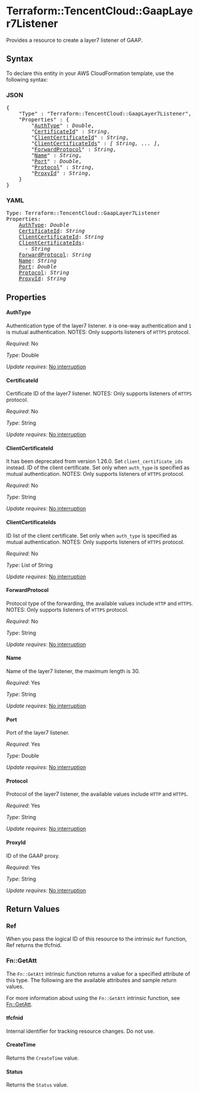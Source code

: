 # Terraform::TencentCloud::GaapLayer7Listener

Provides a resource to create a layer7 listener of GAAP.

## Syntax

To declare this entity in your AWS CloudFormation template, use the following syntax:

### JSON

<pre>
{
    "Type" : "Terraform::TencentCloud::GaapLayer7Listener",
    "Properties" : {
        "<a href="#authtype" title="AuthType">AuthType</a>" : <i>Double</i>,
        "<a href="#certificateid" title="CertificateId">CertificateId</a>" : <i>String</i>,
        "<a href="#clientcertificateid" title="ClientCertificateId">ClientCertificateId</a>" : <i>String</i>,
        "<a href="#clientcertificateids" title="ClientCertificateIds">ClientCertificateIds</a>" : <i>[ String, ... ]</i>,
        "<a href="#forwardprotocol" title="ForwardProtocol">ForwardProtocol</a>" : <i>String</i>,
        "<a href="#name" title="Name">Name</a>" : <i>String</i>,
        "<a href="#port" title="Port">Port</a>" : <i>Double</i>,
        "<a href="#protocol" title="Protocol">Protocol</a>" : <i>String</i>,
        "<a href="#proxyid" title="ProxyId">ProxyId</a>" : <i>String</i>,
    }
}
</pre>

### YAML

<pre>
Type: Terraform::TencentCloud::GaapLayer7Listener
Properties:
    <a href="#authtype" title="AuthType">AuthType</a>: <i>Double</i>
    <a href="#certificateid" title="CertificateId">CertificateId</a>: <i>String</i>
    <a href="#clientcertificateid" title="ClientCertificateId">ClientCertificateId</a>: <i>String</i>
    <a href="#clientcertificateids" title="ClientCertificateIds">ClientCertificateIds</a>: <i>
      - String</i>
    <a href="#forwardprotocol" title="ForwardProtocol">ForwardProtocol</a>: <i>String</i>
    <a href="#name" title="Name">Name</a>: <i>String</i>
    <a href="#port" title="Port">Port</a>: <i>Double</i>
    <a href="#protocol" title="Protocol">Protocol</a>: <i>String</i>
    <a href="#proxyid" title="ProxyId">ProxyId</a>: <i>String</i>
</pre>

## Properties

#### AuthType

Authentication type of the layer7 listener. `0` is one-way authentication and `1` is mutual authentication. NOTES: Only supports listeners of `HTTPS` protocol.

_Required_: No

_Type_: Double

_Update requires_: [No interruption](https://docs.aws.amazon.com/AWSCloudFormation/latest/UserGuide/using-cfn-updating-stacks-update-behaviors.html#update-no-interrupt)

#### CertificateId

Certificate ID of the layer7 listener. NOTES: Only supports listeners of `HTTPS` protocol.

_Required_: No

_Type_: String

_Update requires_: [No interruption](https://docs.aws.amazon.com/AWSCloudFormation/latest/UserGuide/using-cfn-updating-stacks-update-behaviors.html#update-no-interrupt)

#### ClientCertificateId

It has been deprecated from version 1.26.0. Set `client_certificate_ids` instead. ID of the client certificate. Set only when `auth_type` is specified as mutual authentication. NOTES: Only supports listeners of `HTTPS` protocol.

_Required_: No

_Type_: String

_Update requires_: [No interruption](https://docs.aws.amazon.com/AWSCloudFormation/latest/UserGuide/using-cfn-updating-stacks-update-behaviors.html#update-no-interrupt)

#### ClientCertificateIds

ID list of the client certificate. Set only when `auth_type` is specified as mutual authentication. NOTES: Only supports listeners of `HTTPS` protocol.

_Required_: No

_Type_: List of String

_Update requires_: [No interruption](https://docs.aws.amazon.com/AWSCloudFormation/latest/UserGuide/using-cfn-updating-stacks-update-behaviors.html#update-no-interrupt)

#### ForwardProtocol

Protocol type of the forwarding, the available values include `HTTP` and `HTTPS`. NOTES: Only supports listeners of `HTTPS` protocol.

_Required_: No

_Type_: String

_Update requires_: [No interruption](https://docs.aws.amazon.com/AWSCloudFormation/latest/UserGuide/using-cfn-updating-stacks-update-behaviors.html#update-no-interrupt)

#### Name

Name of the layer7 listener, the maximum length is 30.

_Required_: Yes

_Type_: String

_Update requires_: [No interruption](https://docs.aws.amazon.com/AWSCloudFormation/latest/UserGuide/using-cfn-updating-stacks-update-behaviors.html#update-no-interrupt)

#### Port

Port of the layer7 listener.

_Required_: Yes

_Type_: Double

_Update requires_: [No interruption](https://docs.aws.amazon.com/AWSCloudFormation/latest/UserGuide/using-cfn-updating-stacks-update-behaviors.html#update-no-interrupt)

#### Protocol

Protocol of the layer7 listener, the available values include `HTTP` and `HTTPS`.

_Required_: Yes

_Type_: String

_Update requires_: [No interruption](https://docs.aws.amazon.com/AWSCloudFormation/latest/UserGuide/using-cfn-updating-stacks-update-behaviors.html#update-no-interrupt)

#### ProxyId

ID of the GAAP proxy.

_Required_: Yes

_Type_: String

_Update requires_: [No interruption](https://docs.aws.amazon.com/AWSCloudFormation/latest/UserGuide/using-cfn-updating-stacks-update-behaviors.html#update-no-interrupt)

## Return Values

### Ref

When you pass the logical ID of this resource to the intrinsic `Ref` function, Ref returns the tfcfnid.

### Fn::GetAtt

The `Fn::GetAtt` intrinsic function returns a value for a specified attribute of this type. The following are the available attributes and sample return values.

For more information about using the `Fn::GetAtt` intrinsic function, see [Fn::GetAtt](https://docs.aws.amazon.com/AWSCloudFormation/latest/UserGuide/intrinsic-function-reference-getatt.html).

#### tfcfnid

Internal identifier for tracking resource changes. Do not use.

#### CreateTime

Returns the <code>CreateTime</code> value.

#### Status

Returns the <code>Status</code> value.

